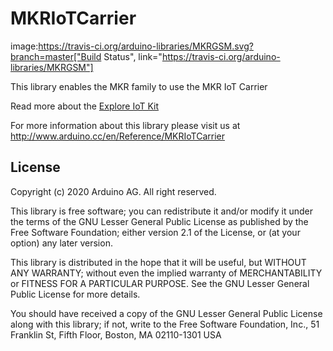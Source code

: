# MKRIoTCarrier 

image:https://travis-ci.org/arduino-libraries/MKRGSM.svg?branch=master["Build Status", link="https://travis-ci.org/arduino-libraries/MKRGSM"]

This library enables the MKR family to use the MKR IoT Carrier

Read more about the [Explore IoT Kit]()

For more information about this library please visit us at
http://www.arduino.cc/en/Reference/MKRIoTCarrier

## License 

Copyright (c) 2020 Arduino AG. All right reserved.

This library is free software; you can redistribute it and/or
modify it under the terms of the GNU Lesser General Public
License as published by the Free Software Foundation; either
version 2.1 of the License, or (at your option) any later version.

This library is distributed in the hope that it will be useful,
but WITHOUT ANY WARRANTY; without even the implied warranty of
MERCHANTABILITY or FITNESS FOR A PARTICULAR PURPOSE. See the GNU
Lesser General Public License for more details.

You should have received a copy of the GNU Lesser General Public
License along with this library; if not, write to the Free Software
Foundation, Inc., 51 Franklin St, Fifth Floor, Boston, MA 02110-1301 USA
